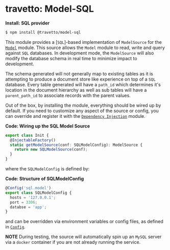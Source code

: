 travetto: Model-SQL
===


**Install: SQL provider**
```bash
$ npm install @travetto/model-sql
```


This module provides a [`SQL`]-based implementation of `ModelSource` for the [`Model`](https://github.com/travetto/travetto/tree/master/module/model) module.  This source allows the `Model` module to read, write and query against `SQL` databases. In development mode, the `ModelSource` will also modify the database schema in real time to minimize impact to development.  

The schema generated will not generally map to existing tables as it is attempting to produce a document store like experience on top of
a `SQL` database.  Every table generated will have a `path_id` which determines it's location in the document hierarchy as well as sub tables will have a `parent_path_id` to associate records with the parent values.

Out of the box, by installing the module, everything should be wired up by default.  If you need to customize any aspect of the source or config, you can override and register it with the [`Dependency Injection`](https://github.com/travetto/travetto/tree/master/module/di) module.

**Code: Wiring up the SQL Model Source**
```typescript
export class Init {
  @InjectableFactory()
  static getModelSource(conf: SQLModelConfig): ModelSource {
    return new SQLModelSource(conf);
  }
}
```

where the `SQLModelConfig` is defined by:

**Code: Structure of SQLModelConfig**
```typescript
@Config('sql.model')
export class SQLModelConfig {
  hosts = '127.0.0.1';
  port = 3306;
  databse = 'app';
}
```

and can be overridden via environment variables or config files, as defined in [`Config`](https://github.com/travetto/travetto/tree/master/module/config).

**NOTE** During testing, the source will automatically spin up an `MySQL` server via a `docker` container if you are not already running the service.